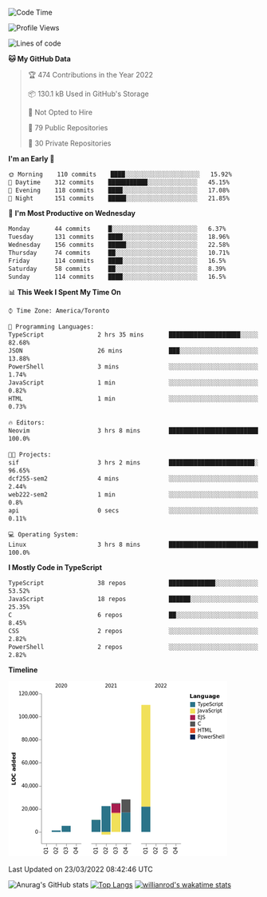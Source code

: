 <!--START_SECTION:waka-->
![Code Time](http://img.shields.io/badge/Code%20Time-191%20hrs%2017%20mins-blue)

![Profile Views](http://img.shields.io/badge/Profile%20Views-17-blue)

![Lines of code](https://img.shields.io/badge/From%20Hello%20World%20I%27ve%20Written-200%20Thousand%20lines%20of%20code-blue)

**🐱 My GitHub Data** 

> 🏆 474 Contributions in the Year 2022
 > 
> 📦 130.1 kB Used in GitHub's Storage 
 > 
> 🚫 Not Opted to Hire
 > 
> 📜 79 Public Repositories 
 > 
> 🔑 30 Private Repositories  
 > 
**I'm an Early 🐤** 

```text
🌞 Morning    110 commits    ████░░░░░░░░░░░░░░░░░░░░░   15.92% 
🌆 Daytime    312 commits    ███████████░░░░░░░░░░░░░░   45.15% 
🌃 Evening    118 commits    ████░░░░░░░░░░░░░░░░░░░░░   17.08% 
🌙 Night      151 commits    █████░░░░░░░░░░░░░░░░░░░░   21.85%

```
📅 **I'm Most Productive on Wednesday** 

```text
Monday       44 commits     █░░░░░░░░░░░░░░░░░░░░░░░░   6.37% 
Tuesday      131 commits    ████░░░░░░░░░░░░░░░░░░░░░   18.96% 
Wednesday    156 commits    █████░░░░░░░░░░░░░░░░░░░░   22.58% 
Thursday     74 commits     ██░░░░░░░░░░░░░░░░░░░░░░░   10.71% 
Friday       114 commits    ████░░░░░░░░░░░░░░░░░░░░░   16.5% 
Saturday     58 commits     ██░░░░░░░░░░░░░░░░░░░░░░░   8.39% 
Sunday       114 commits    ████░░░░░░░░░░░░░░░░░░░░░   16.5%

```


📊 **This Week I Spent My Time On** 

```text
⌚︎ Time Zone: America/Toronto

💬 Programming Languages: 
TypeScript               2 hrs 35 mins       ████████████████████░░░░░   82.68% 
JSON                     26 mins             ███░░░░░░░░░░░░░░░░░░░░░░   13.88% 
PowerShell               3 mins              ░░░░░░░░░░░░░░░░░░░░░░░░░   1.74% 
JavaScript               1 min               ░░░░░░░░░░░░░░░░░░░░░░░░░   0.82% 
HTML                     1 min               ░░░░░░░░░░░░░░░░░░░░░░░░░   0.73%

🔥 Editors: 
Neovim                   3 hrs 8 mins        █████████████████████████   100.0%

🐱‍💻 Projects: 
sif                      3 hrs 2 mins        ████████████████████████░   96.65% 
dcf255-sem2              4 mins              ░░░░░░░░░░░░░░░░░░░░░░░░░   2.44% 
web222-sem2              1 min               ░░░░░░░░░░░░░░░░░░░░░░░░░   0.8% 
api                      0 secs              ░░░░░░░░░░░░░░░░░░░░░░░░░   0.11%

💻 Operating System: 
Linux                    3 hrs 8 mins        █████████████████████████   100.0%

```

**I Mostly Code in TypeScript** 

```text
TypeScript               38 repos            █████████████░░░░░░░░░░░░   53.52% 
JavaScript               18 repos            ██████░░░░░░░░░░░░░░░░░░░   25.35% 
C                        6 repos             ██░░░░░░░░░░░░░░░░░░░░░░░   8.45% 
CSS                      2 repos             ░░░░░░░░░░░░░░░░░░░░░░░░░   2.82% 
PowerShell               2 repos             ░░░░░░░░░░░░░░░░░░░░░░░░░   2.82%

```


**Timeline**

![Chart not found](https://raw.githubusercontent.com/wise-introvert/wise-introvert/master/charts/bar_graph.png) 


 Last Updated on 23/03/2022 08:42:46 UTC
<!--END_SECTION:waka-->

![Anurag's GitHub stats](https://github-readme-stats.vercel.app/api?username=wise-introvert&count_private=true&show_icons=true)
[![Top Langs](https://github-readme-stats.vercel.app/api/top-langs/?username=wise-introvert&langs_count=10)](https://github.com/anuraghazra/github-readme-stats)
[![willianrod's wakatime stats](https://github-readme-stats.vercel.app/api/wakatime?username=wiseintrovert)](https://github.com/anuraghazra/github-readme-stats)
